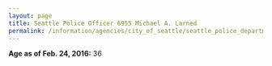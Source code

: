 ```yaml
---
layout: page
title: Seattle Police Officer 6955 Michael A. Larned
permalink: /information/agencies/city_of_seattle/seattle_police_department/copbook/6955/
---
```


**Age as of Feb. 24, 2016:** 36

